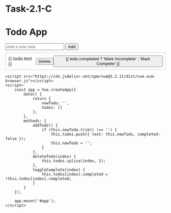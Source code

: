 # Task-2.1-C
<!DOCTYPE html>
<html lang="en">
<head>
    <meta charset="UTF-8">
    <meta name="viewport" content="width=device-width, initial-scale=1.0">
    <title>Todo App</title>
    <style>
        /* Add your CSS styles here */
        /* Example styles */
        .todo-item {
            display: flex;
            justify-content: space-between;
            align-items: center;
            padding: 8px;
            border: 1px solid #ccc;
            margin: 8px 0;
        }
        .completed {
            text-decoration: line-through;
        }
    </style>
</head>
<body>
    <div id="app">
        <h1>Todo App</h1>
        <div>
            <input v-model="newTodo" @keyup.enter="addTodo" placeholder="Add a new task">
            <button @click="addTodo">Add</button>
        </div>
        <div>
            <div v-for="(todo, index) in todos" :key="index" class="todo-item" :class="{ 'completed': todo.completed }">
                {{ todo.text }}
                <button @click="deleteTodo(index)">Delete</button>
                <button @click="toggleComplete(index)">{{ todo.completed ? 'Mark Incomplete' : 'Mark Complete' }}</button>
            </div>
        </div>
    </div>

    <script src="https://cdn.jsdelivr.net/npm/vue@3.2.11/dist/vue.esm-browser.js"></script>
    <script>
        const app = Vue.createApp({
            data() {
                return {
                    newTodo: '',
                    todos: []
                };
            },
            methods: {
                addTodo() {
                    if (this.newTodo.trim() !== '') {
                        this.todos.push({ text: this.newTodo, completed: false });
                        this.newTodo = '';
                    }
                },
                deleteTodo(index) {
                    this.todos.splice(index, 1);
                },
                toggleComplete(index) {
                    this.todos[index].completed = !this.todos[index].completed;
                }
            }
        });

        app.mount('#app');
    </script>
</body>
</html>
